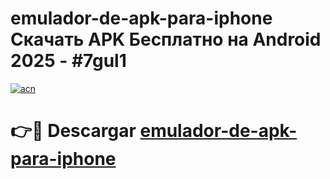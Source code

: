 # emulador-de-apk-para-iphone Скачать APK Бесплатно на Android 2025 - #7gul1

[![acn](https://github.com/user-attachments/assets/0f9c940e-d8b0-45ae-aac7-cd30a18b3e1c)](https://apps.freeplayer.one?title=emulador-de-apk-para-iphone&ref=9RF)

# 👉🔴 Descargar [emulador-de-apk-para-iphone](https://apps.freeplayer.one?title=emulador-de-apk-para-iphone&ref=9RF)